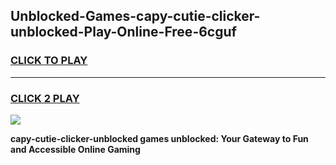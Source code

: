 
## Unblocked-Games-capy-cutie-clicker-unblocked-Play-Online-Free-6cguf
<h3>
<a href="https://premium76.site?title=capy-cutie-clicker-unblocked&ref=26A">CLICK TO PLAY</a></h3>
<hr>

<h3>
<a href="https://premium76.site?title=capy-cutie-clicker-unblocked&ref=26A">CLICK 2 PLAY</a>
  
</h3>

<a href="https://premium76.site?title=capy-cutie-clicker-unblocked&ref=26A"><img src="https://clearcache.store/games.png"></a>


**capy-cutie-clicker-unblocked games unblocked: Your Gateway to Fun and Accessible Online Gaming**
